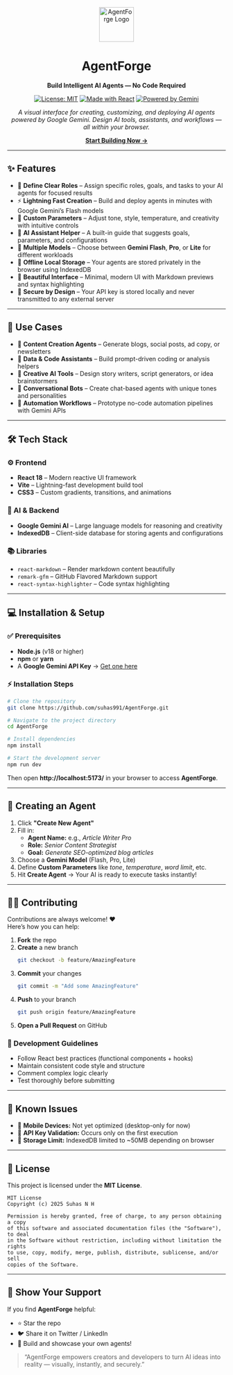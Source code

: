 <div align="center">
  <img width="80" height="80" alt="AgentForge Logo" src="https://github.com/user-attachments/assets/0db914dc-c237-45ae-8c72-169d6a76a45f" />
  
  <h1>AgentForge</h1>
  <p><strong>Build Intelligent AI Agents — No Code Required</strong></p>

  <p>
    <a href="https://opensource.org/licenses/MIT"><img src="https://img.shields.io/badge/License-MIT-blue.svg" alt="License: MIT"></a>
    <a href="https://react.dev/"><img src="https://img.shields.io/badge/Made%20with-React-61DAFB?logo=react" alt="Made with React"></a>
    <a href="https://ai.google.dev/"><img src="https://img.shields.io/badge/Powered%20by-Google%20Gemini-4285F4?logo=google" alt="Powered by Gemini"></a>
  </p>

  <p>
    <em>A visual interface for creating, customizing, and deploying AI agents powered by Google Gemini.  
    Design AI tools, assistants, and workflows — all within your browser.</em>
  </p>

  <a href="https://suhas991.github.io/AgentForge/"><b>Start Building Now →</b></a>
</div>

---

## ✨ **Features**

- 🎯 **Define Clear Roles** – Assign specific roles, goals, and tasks to your AI agents for focused results  
- ⚡ **Lightning Fast Creation** – Build and deploy agents in minutes with Google Gemini’s Flash models  
- 🔧 **Custom Parameters** – Adjust tone, style, temperature, and creativity with intuitive controls  
- 💬 **AI Assistant Helper** – A built-in guide that suggests goals, parameters, and configurations  
- 🧠 **Multiple Models** – Choose between **Gemini Flash**, **Pro**, or **Lite** for different workloads  
- 💾 **Offline Local Storage** – Your agents are stored privately in the browser using IndexedDB  
- 🎨 **Beautiful Interface** – Minimal, modern UI with Markdown previews and syntax highlighting  
- 🔐 **Secure by Design** – Your API key is stored locally and never transmitted to any external server  

---

## 🧩 **Use Cases**

- 📝 **Content Creation Agents** – Generate blogs, social posts, ad copy, or newsletters  
- 💼 **Data & Code Assistants** – Build prompt-driven coding or analysis helpers  
- 🎨 **Creative AI Tools** – Design story writers, script generators, or idea brainstormers  
- 💬 **Conversational Bots** – Create chat-based agents with unique tones and personalities  
- 🧪 **Automation Workflows** – Prototype no-code automation pipelines with Gemini APIs  

---

## 🛠️ **Tech Stack**

### ⚙️ Frontend
- **React 18** – Modern reactive UI framework  
- **Vite** – Lightning-fast development build tool  
- **CSS3** – Custom gradients, transitions, and animations  

### 🧠 AI & Backend
- **Google Gemini AI** – Large language models for reasoning and creativity  
- **IndexedDB** – Client-side database for storing agents and configurations  

### 📚 Libraries
- `react-markdown` – Render markdown content beautifully  
- `remark-gfm` – GitHub Flavored Markdown support  
- `react-syntax-highlighter` – Code syntax highlighting  

---

## 💻 **Installation & Setup**

### ✅ Prerequisites
- **Node.js** (v18 or higher)
- **npm** or **yarn**
- A **Google Gemini API Key** → [Get one here](https://makersuite.google.com/app/apikey)

### ⚡ Installation Steps

```bash
# Clone the repository
git clone https://github.com/suhas991/AgentForge.git

# Navigate to the project directory
cd AgentForge

# Install dependencies
npm install

# Start the development server
npm run dev
```

Then open **http://localhost:5173/** in your browser to access **AgentForge**.

---

## 🧠 **Creating an Agent**

1. Click **"Create New Agent"**
2. Fill in:
   - **Agent Name:** e.g., *Article Writer Pro*
   - **Role:** *Senior Content Strategist*
   - **Goal:** *Generate SEO-optimized blog articles*
3. Choose a **Gemini Model** (Flash, Pro, Lite)
4. Define **Custom Parameters** like *tone*, *temperature*, *word limit*, etc.
5. Hit **Create Agent** → Your AI is ready to execute tasks instantly!

---

## 🧑‍💻 **Contributing**

Contributions are always welcome! ❤️  
Here’s how you can help:

1. **Fork** the repo  
2. **Create** a new branch  
   ```bash
   git checkout -b feature/AmazingFeature
   ```
3. **Commit** your changes  
   ```bash
   git commit -m "Add some AmazingFeature"
   ```
4. **Push** to your branch  
   ```bash
   git push origin feature/AmazingFeature
   ```
5. **Open a Pull Request** on GitHub

### 🧭 Development Guidelines
- Follow React best practices (functional components + hooks)  
- Maintain consistent code style and structure  
- Comment complex logic clearly  
- Test thoroughly before submitting  

---

## 🐞 **Known Issues**

- 📱 **Mobile Devices:** Not yet optimized (desktop-only for now)  
- 🔐 **API Key Validation:** Occurs only on the first execution  
- 💾 **Storage Limit:** IndexedDB limited to ~50MB depending on browser  

---

## 📜 **License**

This project is licensed under the **MIT License**.

```
MIT License  
Copyright (c) 2025 Suhas N H  

Permission is hereby granted, free of charge, to any person obtaining a copy
of this software and associated documentation files (the "Software"), to deal
in the Software without restriction, including without limitation the rights
to use, copy, modify, merge, publish, distribute, sublicense, and/or sell
copies of the Software.
```

---

## 🌟 **Show Your Support**

If you find **AgentForge** helpful:
- ⭐ Star the repo  
- 🐦 Share it on Twitter / LinkedIn  
- 🧠 Build and showcase your own agents!  

> “AgentForge empowers creators and developers to turn AI ideas into reality — visually, instantly, and securely.”
